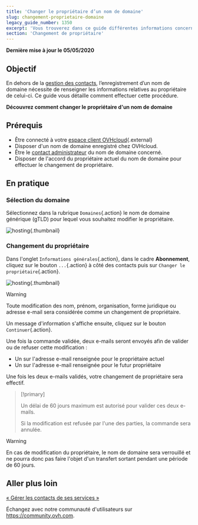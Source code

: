 ```yaml
---
title: 'Changer le propriétaire d’un nom de domaine'
slug: changement-proprietaire-domaine
legacy_guide_number: 1350
excerpt: 'Vous trouverez dans ce guide différentes informations concernant le changement de propriétaire d’un nom de domaine.'
section: 'Changement de propriétaire'
---
```


**Dernière mise à jour le 05/05/2020**

## Objectif

En dehors de la [gestion des contacts](https://docs.ovh.com/ca/fr/customer/gestion-des-contacts/), l’enregistrement d’un nom de domaine nécessite de renseigner les informations relatives au propriétaire de celui-ci. Ce guide vous détaille comment effectuer cette procédure.

**Découvrez comment changer le propriétaire d'un nom de domaine**

## Prérequis

- Être connecté à votre [espace client OVHcloud](https://ca.ovh.com/auth/?action=gotomanager){.external}
- Disposer d'un nom de domaine enregistré chez OVHcloud.
- Être le [contact administrateur](https://docs.ovh.com/ca/fr/customer/gestion-des-contacts/) du nom de domaine concerné.
- Disposer de l'accord du propriétaire actuel du nom de domaine pour effectuer le changement de propriétaire.

## En pratique

### Sélection du domaine
Sélectionnez dans la rubrique `Domaines`{.action} le nom de domaine générique (gTLD) pour lequel vous souhaitez modifier le propriétaire.


![hosting](images/SS_2.PNG){.thumbnail}


### Changement du propriétaire
Dans l'onglet `Informations générales`{.action}, dans le cadre **Abonnement**, cliquez sur le bouton `...`{.action} à côté des contacts puis sur `Changer le propriétaire`{.action}.


![hosting](images/3652-2.png){.thumbnail}


> [!warning]
>
> Toute modification des nom, prénom, organisation, forme juridique ou adresse e-mail sera
> considérée comme un changement de propriétaire.
> 

Un message d'information s'affiche ensuite, cliquez sur le bouton `Continuer`{.action}.

Une fois la commande validée, deux e-mails seront envoyés afin de valider ou de refuser cette modification :

- Un sur l'adresse e-mail renseignée pour le propriétaire actuel
- Un sur l'adresse e-mail renseignée pour le futur propriétaire

Une fois les deux e-mails validés, votre changement de propriétaire sera effectif.



> [!primary]
>
> 
> Un délai de 60 jours maximum est autorisé pour valider ces deux e-mails.
> 
> Si la modification est refusée par l'une des parties, la commande sera annulée.
> 
> 



> [!warning]
>
> En cas de modification du propriétaire, le nom de domaine sera
> verrouillé et ne pourra donc pas faire l'objet d'un transfert sortant pendant une période de 60 jours.
> 

## Aller plus loin

[« Gérer les contacts de ses services »](https://docs.ovh.com/ca/fr/customer/gestion-des-contacts/)

Échangez avec notre communauté d'utilisateurs sur https://community.ovh.com.

